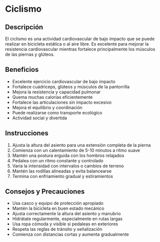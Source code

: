 # Ciclismo

## Descripción

El ciclismo es una actividad cardiovascular de bajo impacto que se puede realizar en bicicleta estática o al aire libre. Es excelente para mejorar la resistencia cardiovascular mientras fortalece principalmente los músculos de las piernas y glúteos.

## Beneficios

- Excelente ejercicio cardiovascular de bajo impacto
- Fortalece cuádriceps, glúteos y músculos de la pantorrilla
- Mejora la resistencia y capacidad pulmonar
- Quema muchas calorías eficientemente
- Fortalece las articulaciones sin impacto excesivo
- Mejora el equilibrio y coordinación
- Puede realizarse como transporte ecológico
- Actividad social y divertida

## Instrucciones

1. Ajusta la altura del asiento para una extensión completa de la pierna
2. Comienza con un calentamiento de 5-10 minutos a ritmo suave
3. Mantén una postura erguida con los hombros relajados
4. Pedalea con un ritmo constante y controlado
5. Varía la intensidad con intervalos o cambios de terreno
6. Mantén las rodillas alineadas y evita balancearse
7. Termina con enfriamiento gradual y estiramientos

## Consejos y Precauciones

- Usa casco y equipo de protección apropiado
- Mantén la bicicleta en buen estado mecánico
- Ajusta correctamente la altura del asiento y manubrio
- Hidrátate regularmente, especialmente en rutas largas
- Usa ropa cómoda y visible si pedaleas en exteriores
- Respeta las reglas de tránsito y señalización
- Comienza con distancias cortas y aumenta gradualmente